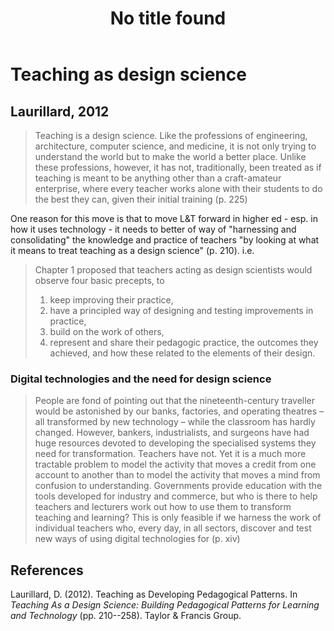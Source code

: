 ﻿---
title: No title found
---
<!--
 Copyright (C) 2023 David Jones
 
 This file is part of memex.
 
 memex is free software: you can redistribute it and/or modify
 it under the terms of the GNU General Public License as published by
 the Free Software Foundation, either version 3 of the License, or
 (at your option) any later version.
 
 memex is distributed in the hope that it will be useful,
 but WITHOUT ANY WARRANTY; without even the implied warranty of
 MERCHANTABILITY or FITNESS FOR A PARTICULAR PURPOSE.  See the
 GNU General Public License for more details.
 
 You should have received a copy of the GNU General Public License
 along with memex.  If not, see <http://www.gnu.org/licenses/>.
-->

# Teaching as design science 



## Laurillard, 2012

> Teaching is a design science. Like the professions of engineering, architecture, computer science, and medicine, it is not only trying to understand the world but to make the world a better place. Unlike these professions, however, it has not, traditionally, been treated as if teaching is meant to be anything other than a craft-amateur enterprise, where every teacher works alone with their students to do the best they can, given their initial training (p. 225)

One reason for this move is that to move L&T forward in higher ed - esp. in how it uses technology - it needs to better of way of "harnessing and consolidating" the knowledge and practice of teachers "by looking at what it means to treat teaching as a design science" (p. 210).  i.e.

> Chapter 1 proposed that teachers acting as design scientists would observe four basic precepts, to 
>
> 1. keep improving their practice, 
> 2. have a principled way of designing and testing improvements in practice, 
> 3. build on the work of others, 
> 4. represent and share their pedagogic practice, the outcomes they achieved, and how these related to the elements of their design.

### Digital technologies and the need for design science

> People are fond of pointing out that the nineteenth-century traveller would be astonished by our banks, factories, and operating theatres – all transformed by new technology – while the classroom has hardly changed. However, bankers, industrialists, and surgeons have had huge resources devoted to developing the specialised systems they need for transformation. Teachers have not. Yet it is a much more tractable problem to model the activity that moves a credit from one account to another than to model the activity that moves a mind from confusion to understanding. Governments provide education with the tools developed for industry and commerce, but who is there to help teachers and lecturers work out how to use them to transform teaching and learning? 
> This is only feasible if we harness the work of individual teachers who, every day, in all sectors, discover and test new ways of using digital technologies for (p. xiv)

## References 

Laurillard, D. (2012). Teaching as Developing Pedagogical Patterns. In *Teaching As a Design Science: Building Pedagogical Patterns for Learning and Technology* (pp. 210--258). Taylor & Francis Group.
